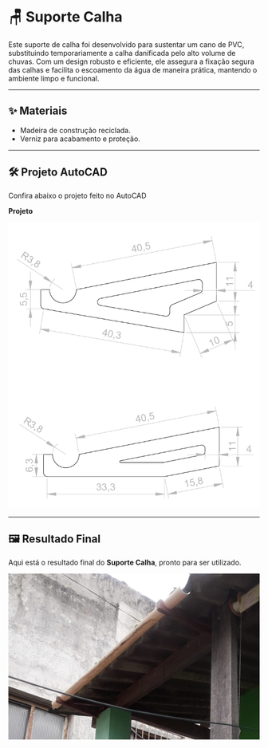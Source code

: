 # 🪑 Suporte Calha

Este suporte de calha foi desenvolvido para sustentar um cano de PVC, substituindo temporariamente a calha danificada pelo alto volume de chuvas. Com um design robusto e eficiente, ele assegura a fixação segura das calhas e facilita o escoamento da água de maneira prática, mantendo o ambiente limpo e funcional.

---

## ✨ Materiais

- Madeira de construção reciclada.
- Verniz para acabamento e proteção.

---

## 🛠 Projeto AutoCAD

Confira abaixo o projeto feito no AutoCAD

**Projeto**
<p align="center">
  <img width="800" height="auto" src="../suporte-calha/proj.png" alt="Projeto">
</p>

---

## 🖼 Resultado Final

Aqui está o resultado final do **Suporte Calha**, pronto para ser utilizado.

<p align="center">
  <img width="800" height="auto" src="../suporte-calha/foto1.jpg" alt="Suporte Calha Finalizado">
</p>
